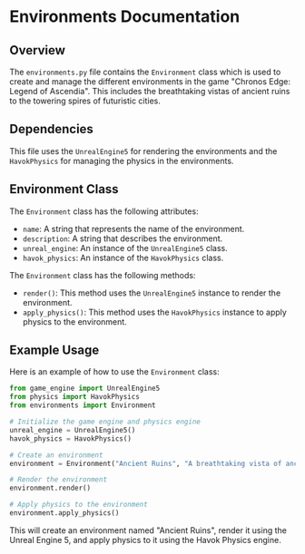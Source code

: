 # Environments Documentation

## Overview

The `environments.py` file contains the `Environment` class which is used to create and manage the different environments in the game "Chronos Edge: Legend of Ascendia". This includes the breathtaking vistas of ancient ruins to the towering spires of futuristic cities.

## Dependencies

This file uses the `UnrealEngine5` for rendering the environments and the `HavokPhysics` for managing the physics in the environments.

## Environment Class

The `Environment` class has the following attributes:

- `name`: A string that represents the name of the environment.
- `description`: A string that describes the environment.
- `unreal_engine`: An instance of the `UnrealEngine5` class.
- `havok_physics`: An instance of the `HavokPhysics` class.

The `Environment` class has the following methods:

- `render()`: This method uses the `UnrealEngine5` instance to render the environment.
- `apply_physics()`: This method uses the `HavokPhysics` instance to apply physics to the environment.

## Example Usage

Here is an example of how to use the `Environment` class:

```python
from game_engine import UnrealEngine5
from physics import HavokPhysics
from environments import Environment

# Initialize the game engine and physics engine
unreal_engine = UnrealEngine5()
havok_physics = HavokPhysics()

# Create an environment
environment = Environment("Ancient Ruins", "A breathtaking vista of ancient ruins.", unreal_engine, havok_physics)

# Render the environment
environment.render()

# Apply physics to the environment
environment.apply_physics()
```

This will create an environment named "Ancient Ruins", render it using the Unreal Engine 5, and apply physics to it using the Havok Physics engine.